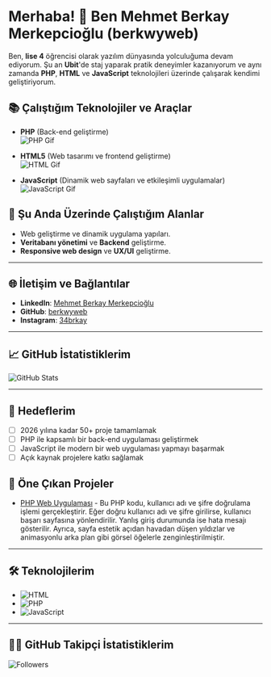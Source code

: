 # Merhaba! 👋 Ben **Mehmet Berkay Merkepcioğlu** (berkwyweb)

Ben, **lise 4** öğrencisi olarak yazılım dünyasında yolculuğuma devam ediyorum. Şu an **Ubit**'de staj yaparak pratik deneyimler kazanıyorum ve aynı zamanda **PHP**, **HTML** ve **JavaScript** teknolojileri üzerinde çalışarak kendimi geliştiriyorum.

## 📚 Çalıştığım Teknolojiler ve Araçlar
- **PHP** (Back-end geliştirme)  
  ![PHP Gif](https://media.giphy.com/media/l2SqdYNsXmmWy98gI/giphy.gif)
  
- **HTML5** (Web tasarımı ve frontend geliştirme)  
  ![HTML Gif](https://media.giphy.com/media/xT9IgDEI1iE8VXY0Wk/giphy.gif)
  
- **JavaScript** (Dinamik web sayfaları ve etkileşimli uygulamalar)  
  ![JavaScript Gif](https://media.giphy.com/media/l0HlVQ8pMMcmKr7Ta/giphy.gif)

## 🎯 Şu Anda Üzerinde Çalıştığım Alanlar
- Web geliştirme ve dinamik uygulama yapıları.
- **Veritabanı yönetimi** ve **Backend** geliştirme.
- **Responsive web design** ve **UX/UI** geliştirme.

---

## 🌐 İletişim ve Bağlantılar
- **LinkedIn**: [Mehmet Berkay Merkepcioğlu](https://www.linkedin.com/in/mehmet-berkay-merkepcioğlu-2b7387328)
- **GitHub**: [berkwyweb](https://github.com/berkwyweb)
- **Instagram**: [34brkay](https://www.instagram.com/34brkay/)

---

## 📈 GitHub İstatistiklerim

![GitHub Stats](https://github-readme-stats.vercel.app/api?username=berkwyweb&show_icons=true&hide_title=true)

---

## 🚀 Hedeflerim
- [ ] 2026 yılına kadar 50+ proje tamamlamak
- [ ] PHP ile kapsamlı bir back-end uygulaması geliştirmek
- [ ] JavaScript ile modern bir web uygulaması yapmayı başarmak
- [ ] Açık kaynak projelere katkı sağlamak

## 🎨 Öne Çıkan Projeler
- [PHP Web Uygulaması](https://github.com/berkwyweb/giris-basarili) - Bu PHP kodu, kullanıcı adı ve şifre doğrulama işlemi gerçekleştirir. Eğer doğru kullanıcı adı ve şifre girilirse, kullanıcı başarı sayfasına yönlendirilir. Yanlış giriş durumunda ise hata mesajı gösterilir. Ayrıca, sayfa estetik açıdan havadan düşen yıldızlar ve animasyonlu arka plan gibi görsel öğelerle zenginleştirilmiştir.

---

## 🛠️ Teknolojilerim

- ![HTML](https://img.shields.io/badge/HTML-E34F26?style=flat&logo=html5&logoColor=white)
- ![PHP](https://img.shields.io/badge/PHP-777BB4?style=flat&logo=php&logoColor=white)
- ![JavaScript](https://img.shields.io/badge/JavaScript-F7DF1E?style=flat&logo=javascript&logoColor=black)

---

## 👨‍💻 GitHub Takipçi İstatistiklerim

![Followers](https://img.shields.io/github/followers/berkwyweb?label=Followers&style=social)
